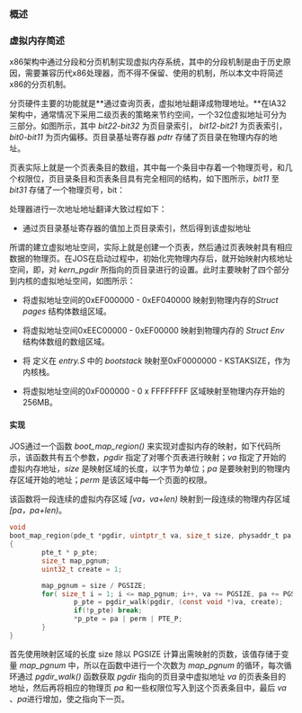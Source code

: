 ### 概述

### 虚拟内存简述

x86架构中通过分段和分页机制实现虚拟内存系统，其中的分段机制是由于历史原因，需要兼容历代x86处理器，而不得不保留、使用的机制，所以本文中将简述x86的分页机制。

分页硬件主要的功能就是**通过查询页表，虚拟地址翻译成物理地址。**在IA32架构中，通常情况下采用二级页表的策略来节约空间，一个32位虚拟地址可分为三部分。如图所示，其中 *bit22-bit32* 为页目录索引，  *bit12-bit21* 为页表索引， *bit0-bit11* 为页内偏移。页目录基址寄存器 *pdtr* 存储了页目录在物理内存的地址。



页表实际上就是一个页表条目的数组，其中每一个条目中存着一个物理页号，和几个权限位，页目录条目和页表条目具有完全相同的结构，如下图所示，*bit11* 至 *bit31* 存储了一个物理页号，bit：



处理器进行一次地址地址翻译大致过程如下：

- 通过页目录基址寄存器的值加上页目录索引，然后得到该虚拟地址



所谓的建立虚拟地址空间，实际上就是创建一个页表，然后通过页表映射具有相应数据的物理页。在JOS在启动过程中，初始化完物理内存后，就开始映射内核地址空间，即，对 *kern_pgdir* 所指向的页目录进行的设置。此时主要映射了四个部分到内核的虚拟地址空间，如图所示：

- 将虚拟地址空间的0xEF000000 - 0xEF040000 映射到物理内存的*Struct pages* 结构体数组区域。

- 将虚拟地址空间0xEEC00000 - 0xEF00000 映射到物理内存的 *Struct Env* 结构体数组的数组区域。

- 将 定义在 *entry.S* 中的 *bootstack* 映射至0xF0000000  - KSTAKSIZE，作为内核栈。
- 将虚拟地址空间的0xF000000 - 0 x FFFFFFFF 区域映射至物理内存开始的256MB。



#### 实现

JOS通过一个函数 *boot_map_region()* 来实现对虚拟内存的映射，如下代码所示，该函数共有五个参数，*pgdir* 指定了对哪个页表进行映射；*va* 指定了开始的虚拟内存地址，*size* 是映射区域的长度，以字节为单位；*pa* 是要映射到的物理内存区域开始的地址；*perm* 是该区域中每一个页面的权限。

该函数将一段连续的虚拟内存区域 *[va，va+len)* 映射到一段连续的物理内存区域 *[pa，pa+len)*。

```C
void
boot_map_region(pde_t *pgdir, uintptr_t va, size_t size, physaddr_t pa, int perm)
{
        pte_t * p_pte;
        size_t map_pgnum;
        uint32_t create = 1;

        map_pgnum = size / PGSIZE;
        for( size_t i = 1; i <= map_pgnum; i++, va += PGSIZE, pa += PGSIZE) {
                p_pte = pgdir_walk(pgdir, (const void *)va, create);
                if(!p_pte) break;
                *p_pte = pa | perm | PTE_P;
        }
}
```

首先使用映射区域的长度 size 除以 PGSIZE 计算出需映射的页数，该值存储于变量 *map_pgnum* 中，所以在函数中进行一个次数为 *map_pgnum* 的循环，每次循环通过 *pgdir_walk()* 函数获取 *pgdir* 指向的页目录中虚拟地址 *va* 的页表条目的地址，然后再将相应的物理页 *pa* 和一些权限位写入到这个页表条目中，最后 *va* 、*pa*进行增加，使之指向下一页。



